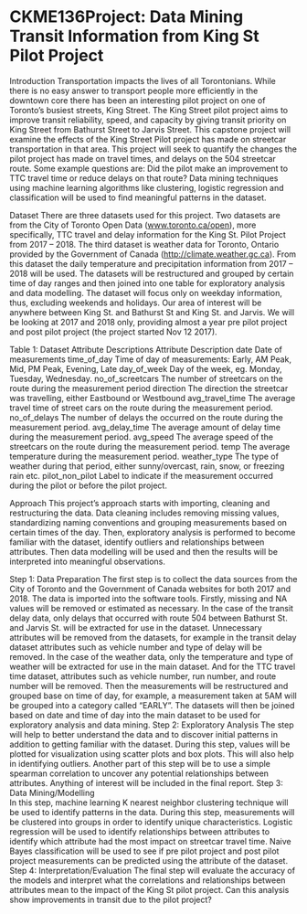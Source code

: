# CKME136Project: Data Mining Transit Information from King St Pilot Project
Introduction
Transportation impacts the lives of all Torontonians. While there is no easy answer to transport people more efficiently in the downtown core there has been an interesting pilot project on one of Toronto’s busiest streets, King Street. The King Street pilot project aims to improve transit reliability, speed, and capacity by giving transit priority on King Street from Bathurst Street to Jarvis Street. This capstone project will examine the effects of the King Street Pilot project has made on streetcar transportation in that area. This project will seek to quantify the changes the pilot project has made on travel times, and delays on the 504 streetcar route. Some example questions are: Did the pilot make an improvement to TTC travel time or reduce delays on that route? Data mining techniques using machine learning algorithms like clustering, logistic regression and classification will be used to find meaningful patterns in the dataset. 

Dataset
There are three datasets used for this project. Two datasets are from the City of Toronto Open Data (www.toronto.ca/open), more specifically, TTC travel and delay information for the King St. Pilot Project from 2017 – 2018. The third dataset is weather data for Toronto, Ontario provided by the Government of Canada (http://climate.weather.gc.ca). From this dataset the daily temperature and precipitation information from 2017 – 2018 will be used.
The datasets will be restructured and grouped by certain time of day ranges and then joined into one table for exploratory analysis and data modelling. The dataset will focus only on weekday information, thus, excluding weekends and holidays. Our area of interest will be anywhere between King St. and Bathurst St and King St. and Jarvis. We will be looking at 2017 and 2018 only, providing almost a year pre pilot project and post pilot project (the project started Nov 12 2017).

Table 1: Dataset Attribute Descriptions
Attribute	Description
date	Date of measurements
time_of_day	Time of day of measurements: Early, AM Peak, Mid, PM Peak, Evening, Late
day_of_week	Day of the week, eg. Monday, Tuesday, Wednesday.
no_of_screetcars	The number of streetcars on the route during the measurement period
direction	The direction the streetcar was travelling, either Eastbound or Westbound
avg_travel_time	The average travel time of street cars on the route during the measurement period.
no_of_delays	The number of delays the occurred on the route during the measurement period.
avg_delay_time	The average amount of delay time during the measurement period.
avg_speed	The average speed of the streetcars on the route during the measurement period.
temp	The average temperature during the measurement period.
weather_type	The type of weather during that period, either sunny/overcast, rain, snow, or freezing rain etc.
pilot_non_pilot	Label to indicate if the measurement occurred during the pilot or before the pilot project.


Approach
This project’s approach starts with importing, cleaning and restructuring the data. Data cleaning includes removing missing values, standardizing naming conventions and grouping measurements based on certain times of the day. Then, exploratory analysis is performed to become familiar with the dataset, identify outliers and relationships between attributes. Then data modelling will be used and then the results will be interpreted into meaningful observations. 

Step 1: Data Preparation
The first step is to collect the data sources from the City of Toronto and the Government of Canada websites for both 2017 and 2018. The data is imported into the software tools. Firstly, missing and NA values will be removed or estimated as necessary. In the case of the transit delay data, only delays that occurred with route 504 between Bathurst St. and Jarvis St. will be extracted for use in the dataset. Unnecessary attributes will be removed from the datasets, for example in the transit delay dataset attributes such as vehicle number and type of delay will be removed. In the case of the weather data, only the temperature and type of weather will be extracted for use in the main dataset. And for the TTC travel time dataset, attributes such as vehicle number, run number, and route number will be removed. Then the measurements will be restructured and grouped base on time of day, for example, a measurement taken at 5AM will be grouped into a category called “EARLY”. The datasets will then be joined based on date and time of day into the main dataset to be used for exploratory analysis and data mining. 
Step 2: Exploratory Analysis 
The step will help to better understand the data and to discover initial patterns in addition to getting familiar with the dataset. During this step, values will be plotted for visualization using scatter plots and box plots. This will also help in identifying outliers. Another part of this step will be to use a simple spearman correlation to uncover any potential relationships between attributes. Anything of interest will be included in the final report.
Step 3: Data Mining/Modelling  
In this step, machine learning K nearest neighbor clustering technique will be used to identify patterns in the data. During this step, measurements will be clustered into groups in order to identify unique characteristics.  Logistic regression will be used to identify relationships between attributes to identify which attribute had the most impact on streetcar travel time. Naive Bayes classification will be used to see if pre pilot project and post pilot project measurements can be predicted using the attribute of the dataset.  
Step 4: Interpretation/Evaluation
The final step will evaluate the accuracy of the models and interpret what the correlations and relationships between attributes mean to the impact of the King St pilot project. Can this analysis show improvements in transit due to the pilot project?

